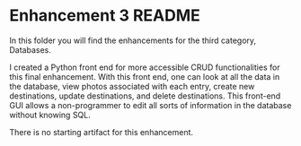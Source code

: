 # Enhancement 3 README

In this folder you will find the enhancements for the third category, Databases.

I created a Python front end for more accessible CRUD functionalities for this final enhancement. With this front end, one can look at all the data in the database, view photos associated with each entry, create new destinations, update destinations, and delete destinations. This front-end GUI allows a non-programmer to edit all sorts of information in the database without knowing SQL. 

There is no starting artifact for this enhancement.
